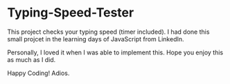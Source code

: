 # Typing-Speed-Tester

This project checks your typing speed (timer included). I had done this small projcet in the learning days of JavaScript from LinkedIn. 

Personally, I loved it when I was able to implement this. Hope you enjoy this as much as I did. 

Happy Coding! Adios.
